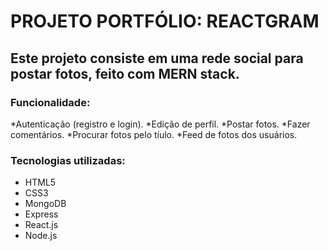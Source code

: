 # PROJETO PORTFÓLIO: REACTGRAM

## Este projeto consiste em uma rede social para postar fotos, feito com MERN stack.

### Funcionalidade:
*Autenticação (registro e login).
*Edição de perfil.
*Postar fotos.
*Fazer comentários.
*Procurar fotos pelo tíulo.
*Feed de fotos dos usuários.

### Tecnologias utilizadas:
* HTML5
* CSS3
* MongoDB
* Express
* React.js
* Node.js
